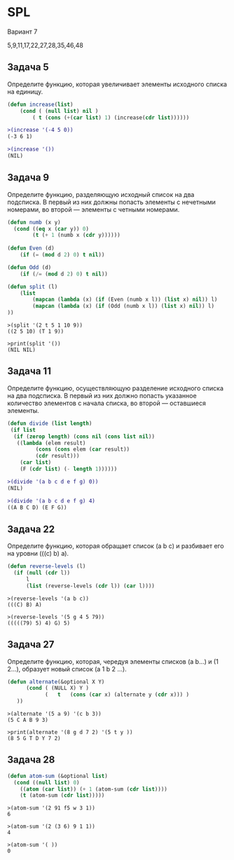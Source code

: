 # SPL
Вариант 7 

5,9,11,17,22,27,28,35,46,48

Задача 5
------
Определите функцию, которая увеличивает элементы исходного списка на единицу.

```lisp
(defun increase(list)
	(cond ( (null list) nil )
		( t (cons (+(car list) 1) (increase(cdr list))))))
```
```diff
>(increase '(-4 5 0))
(-3 6 1) 
```
```diff
>(increase '())
(NIL) 
```
Задача 9
--------
Определите функцию, разделяющую исходный список на два подсписка. В
первый из них должны попасть элементы с нечетными номерами, во второй —
элементы с четными номерами.

```lisp
(defun numb (x y)
  (cond ((eq x (car y)) 0)
        (t (+ 1 (numb x (cdr y))))))
	
(defun Even (d)
    (if (= (mod d 2) 0) t nil))

(defun Odd (d)
    (if (/= (mod d 2) 0) t nil))

(defun split (l) 
	(list
	    (mapcan (lambda (x) (if (Even (numb x l)) (list x) nil)) l)
	    (mapcan (lambda (x) (if (Odd (numb x l)) (list x) nil)) l)	   
))
```

```
>(split '(2 t 5 1 10 9))
((2 5 10) (T 1 9)) 
```
```
>print(split '())
(NIL NIL) 
```

Задача 11
----------
Определите функцию, осуществляющую разделение исходного списка на два
подсписка. В первый из них должно попасть указанное количество элементов
с начала списка, во второй — оставшиеся элементы.

```lisp
(defun divide (list length)
 (if list
  (if (zerop length) (cons nil (cons list nil))
   ((lambda (elem result)
         (cons (cons elem (car result))
         (cdr result)))
    (car list)
    (F (cdr list) (- length 1))))))
```
```diff
>(divide '(a b c d e f g) 0))
(NIL) 
```
```diff
>(divide '(a b c d e f g) 4)
((A B C D) (E F G))
```

Задача 22
--------------
Определите функцию, которая обращает список (а b с) и разбивает его на
уровни (((с) b) а).

```lisp
(defun reverse-levels (l)
  (if (null (cdr l))
      l
      (list (reverse-levels (cdr l)) (car l))))
```
```
>(reverse-levels '(a b c))
(((C) B) A) 
```
```
>(reverse-levels '(5 g 4 5 79))
(((((79) 5) 4) G) 5) 
```
Задача 27
---------------
Определите функцию, которая, чередуя элементы списков (a b...) и (1 2...),
образует новый список (a 1 b 2 ...).

```lisp
(defun alternate(&optional X Y)
      (cond ( (NULL X) Y )
            (   t   (cons (car x) (alternate y (cdr x))) )
   ))
```
```
>(alternate '(5 a 9) '(c b 3))
(5 C A B 9 3) 
```
```
>print(alternate '(8 g d 7 2) '(5 t y ))
(8 5 G T D Y 7 2) 
```

Задача 28
-------------
```lisp
(defun atom-sum (&optional list)
  (cond ((null list) 0)
    ((atom (car list)) (+ 1 (atom-sum (cdr list))))
    (t (atom-sum (cdr list)))))
```
```
>(atom-sum '(2 91 f5 w 3 1))
6
```
```
>(atom-sum '(2 (3 6) 9 1 1))
4
```
```
>(atom-sum '( ))
0
```
